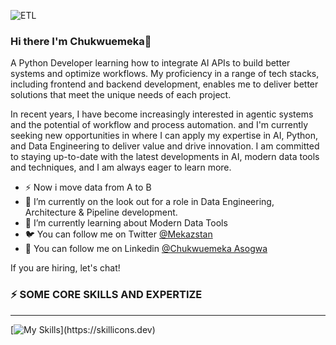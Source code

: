 
![ETL](https://github.com/Mekazstan/Mekazstan/assets/101509899/d902f838-d4f9-4137-b695-db04320b47ce)


### Hi there I'm Chukwuemeka👋
A Python Developer learning how to integrate AI APIs to build better systems and optimize workflows. My proficiency in a range of tech stacks, including frontend and backend development, enables me to deliver better solutions that meet the unique needs of each project.

In recent years, I have become increasingly interested in agentic systems and the potential of workflow and process automation. and I'm currently seeking new opportunities in where I can apply my expertise in AI, Python, and Data Engineering to deliver value and drive innovation. I am committed to staying up-to-date with the latest developments in AI, modern data tools and techniques, and I am always eager to learn more.
- ⚡ Now i move data from A to B 
- 👯 I’m currently on the look out for a role in Data Engineering, Architecture & Pipeline development.
- 🌱 I’m currently learning about Modern Data Tools
- 🐦 You can follow me on Twitter [@Mekazstan](https://x.com/Mekazstan)
- 💬 You can follow me on Linkedin [@Chukwuemeka Asogwa]([https://x.com/Mekazstan](https://www.linkedin.com/in/chukwuemeka-asogwa-151a69219/))

If you are hiring, let's chat!
<!--
**Mekazstan/Mekazstan** is a ✨ _special_ ✨ repository because its `README.md` (this file) appears on your GitHub profile.

Here are some ideas to get you started:

- 🔭 I’m currently working on ...
- 🌱 I’m currently learning ...
- 👯 I’m looking to collaborate on ...
- 🤔 I’m looking for help with ...
- 💬 Ask me about ...
- 📫 How to reach me: ...
- 😄 Pronouns: ...
- ⚡ Fun fact: ...
-->


### ⚡ SOME CORE SKILLS AND EXPERTIZE
************************************
[![My Skills](https://skillicons.dev/icons?i=py,docker,aws,kafka,postgres,mongodb,mysql,bash,git,github,kubernetes,django,fastapi,flask,vscode,ubuntu,tailwind,selenium,supabase,stackoverflow,sqlite,replit,redis,react,pycharm,nextjs,netlify,nodejs,npm,md,linkedin,twitter,js,html,css,heroku,gmail&theme=dark,)](https://skillicons.dev)
